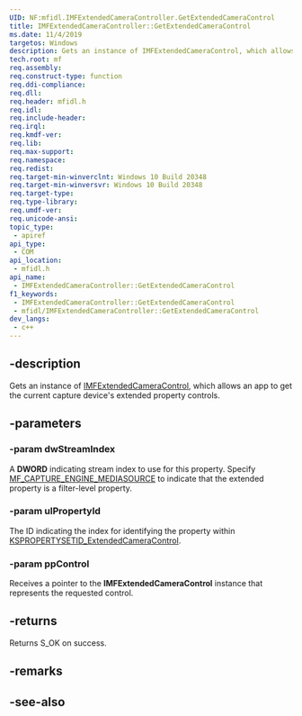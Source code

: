 ```yaml
---
UID: NF:mfidl.IMFExtendedCameraController.GetExtendedCameraControl
title: IMFExtendedCameraController::GetExtendedCameraControl
ms.date: 11/4/2019
targetos: Windows
description: Gets an instance of IMFExtendedCameraControl, which allows an app to get the current capture device's extended property controls.
tech.root: mf
req.assembly: 
req.construct-type: function
req.ddi-compliance: 
req.dll: 
req.header: mfidl.h
req.idl: 
req.include-header: 
req.irql: 
req.kmdf-ver: 
req.lib: 
req.max-support: 
req.namespace: 
req.redist: 
req.target-min-winverclnt: Windows 10 Build 20348
req.target-min-winversvr: Windows 10 Build 20348
req.target-type: 
req.type-library: 
req.umdf-ver: 
req.unicode-ansi: 
topic_type:
 - apiref
api_type:
 - COM
api_location:
 - mfidl.h
api_name:
 - IMFExtendedCameraController::GetExtendedCameraControl
f1_keywords:
 - IMFExtendedCameraController::GetExtendedCameraControl
 - mfidl/IMFExtendedCameraController::GetExtendedCameraControl
dev_langs:
 - c++
---
```


## -description

Gets an instance of [IMFExtendedCameraControl](nn-mfidl-imfextendedcameracontrol.md), which allows an app to get the current capture device's extended property controls.

## -parameters

### -param dwStreamIndex

A **DWORD** indicating stream index to use for this property. Specify [MF_CAPTURE_ENGINE_MEDIASOURCE](/windows/win32/medfound/mf-capture-engine-mediasource-config) to indicate that the extended property is a filter-level property.

### -param ulPropertyId

The ID indicating the index for identifying the property within [KSPROPERTYSETID_ExtendedCameraControl](/windows-hardware/drivers/stream/kspropertysetid-extendedcameracontrol
).

### -param ppControl

Receives a pointer to the **IMFExtendedCameraControl** instance that represents the requested control.

## -returns

Returns S_OK on success.

## -remarks

## -see-also

